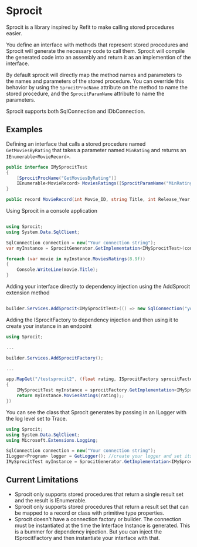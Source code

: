 # Sprocit
Sprocit is a library inspired by Refit to make calling stored procedures easier.

You define an interface with methods that represent stored procedures and Sprocit will generate the necessary code to call them. Sprocit will compile the generated code into an assembly and return it as an implemention of the interface.

By default sprocit will directly map the method names and parameters to the names and parameters of the stored procedure. You can override this behavior by using the `SprocitProcName` attribute on the method to name the stored procedure, and the `SprocitParamName` attribute to name the parameters.

Sprocit supports both SqlConnection and IDbConnection.

## Examples

Defining an interface that calls a stored procedure named `GetMoviesByRating` that takes a parameter named `MinRating` and returns an `IEnumerable<MovieRecord>`.

```csharp
public interface IMySprocitTest
{
    [SprocitProcName("GetMoviesByRating")]
    IEnumerable<MovieRecord> MoviesRatings([SprocitParamName("MinRating")] float ratingMin);
}

public record MovieRecord(int Movie_ID, string Title, int Release_Year, string Genre, string Director, int Duration, double Rating);

```

Using Sprocit in a console application
```csharp

using Sprocit;
using System.Data.SqlClient;

SqlConnection connection = new("Your connection string");
var myInstance = SprocitGenerator.GetImplementation<IMySprocitTest>(connection);

foreach (var movie in myInstance.MoviesRatings(8.9f))
{
    Console.WriteLine(movie.Title);
}
```

Adding your interface directly to dependency injection using the AddSprocit extension method
```csharp

builder.Services.AddSprocit<IMySprocitTest>(() => new SqlConnection("your connection string");

```

Adding the ISprocitFactory to dependency injection and then using it to create your instance in an endpoint

```csharp
using Sprocit;

...

builder.Services.AddSprocitFactory();

...

app.MapGet("/testsprocit2", (float rating, ISprocitFactory sprocitFactory) =>
{
    IMySprocitTest myInstance = sprocitFactory.GetImplementation<IMySprocitTest>(new SqlConnection("your connection string"));
    return myInstance.MoviesRatings(rating);;
})

```

You can see the class that Sprocit generates by passing in an ILogger with the log level set to Trace.

```csharp
using Sprocit;
using System.Data.SqlClient;
using Microsoft.Extensions.Logging;

SqlConnection connection = new("Your connection string");
ILogger<Program> logger = GetLogger(); //create your logger and set its log level to Trace
IMySprocitTest myInstance = SprocitGenerator.GetImplementation<IMySprocitTest>(connection, logger);
```

## Current Limitations
- Sprocit only supports stored procedures that return a single result set and the result is IEnumerable<T>.
- Sprocit only supports stored procedures that return a result set that can be mapped to a record or class with primitive type properties.
- Sprocit doesn't have a connection factory or builder.  The connection must be instantiated at the time the Interface Instance is generated.  This is a bummer for dependency injection.  But you can inject the ISprocitFactory and then instantiate your interface with that.
